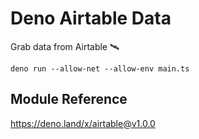 # Deno Airtable Data

Grab data from Airtable 🛰

```
deno run --allow-net --allow-env main.ts
```

## Module Reference

https://deno.land/x/airtable@v1.0.0